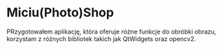 # Miciu(Photo)Shop
PRzygotowałem aplikację, która oferuje różne funkcje do obróbki obrazu, korzystam z różnych bibliotek takich jak QtWidgets oraz opencv2.
